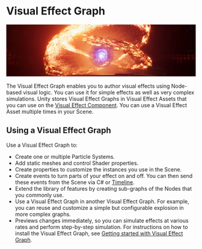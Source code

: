 # Visual Effect Graph

![A visual effect made with the Visual Effect Graph.](Images/VisualEffectGraph.png)

The Visual Effect Graph enables you to author visual effects using Node-based visual logic. You can use it for simple effects as well as very complex simulations.
Unity stores Visual Effect Graphs in Visual Effect Assets that you can use on the [Visual Effect Component](VisualEffectComponent.md). You can use a Visual Effect Asset multiple times in your Scene. 

## Using a Visual Effect Graph
Use a Visual Effect Graph to:
* Create one or multiple Particle Systems.
* Add static meshes and control Shader properties.
* Create properties to customize the instances you use in the Scene.
* Create events to turn parts of your effect on and off. You can then send these events from the Scene via C# or [Timeline](https://docs.unity3d.com/Packages/com.unity.timeline@latest/index.html).
* Extend the library of features by creating sub-graphs of the Nodes that you commonly use.
* Use a Visual Effect Graph in another Visual Effect Graph. For example, you can reuse and customize a simple but configurable explosion in more complex graphs.
* Previews changes immediately, so you can simulate effects at various rates and perform step-by-step simulation.
For instructions on how to install the Visual Effect Graph, see [Getting started with Visual Effect Graph](GettingStarted.md).